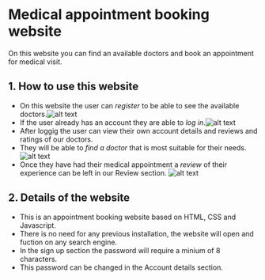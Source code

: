 # Medical appointment booking website
On this website you can find an available doctors and book an appointment for medical visit.

## 1. How to use this website
- On this website the user can *register* to be able to see the available doctors.![alt text](signup_form_design.png)
- If the user already has an account they are able to *log in*.![alt text](login_form_design.png)
- After loggig the user can view their own account details and reviews and ratings of our doctors.
- They will be able to *find a doctor* that is most suitable for their needs. ![alt text](appt_search_design.png)
- Once they have had their medical appointment a *review* of their experience can be left in our Review section. ![alt text](reviews_design.png)

## 2. Details of the website
- This is an appointment booking website based on HTML, CSS and Javascript.
- There is no need for any previous installation, the website will open and fuction on any search engine.
- In the sign up section the password will require a minium of 8 characters.
- This password can be changed in the Account details section.
